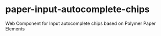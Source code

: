 # paper-input-autocomplete-chips
Web Component for Input autocomplete chips based on Polymer Paper Elements
